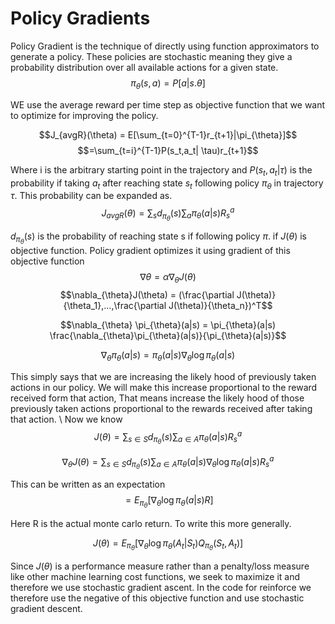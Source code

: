 # Policy Gradients
Policy Gradient is the technique of directly using function approximators to generate a policy. These policies are stochastic meaning they give a probability distribution over all available actions for a given state. 
$$\pi_{\theta}(s,a) = P[a | s. \theta]$$

WE use the average reward per time step as objective function that we want to optimize for improving the policy.

$$J_{avgR}(\theta) = E[\sum_{t=0}^{T-1}r_{t+1}|\pi_{\theta}]$$
$$=\sum_{t=i}^{T-1}P(s_t,a_t| \tau)r_{t+1}$$

Where i is the arbitrary starting point in the trajectory and $P(s_t,a_t|\tau)$ is the probability if taking $a_t$ after reaching state $s_t$ following policy $\pi_{\theta}$ in trajectory $\tau$. This probability can be expanded as.
$$J_{avgR}(\theta) = \sum_{s}d_{\pi_{\theta}}(s)\sum_{a}\pi_{\theta}(a|s)R_{s}^{a}$$

$d_{\pi_{\theta}}(s)$ is the probability of reaching state s if following policy $\pi$. if $J(\theta)$ is objective function. Policy gradient optimizes it using gradient of this objective function
$$\nabla \theta = \alpha \nabla_{\theta}J(\theta)$$
$$\nabla_{\theta}J(\theta) = (\frac{\partial J(\theta)}{\theta_1},...,\frac{\partial J(\theta)}{\theta_n})^T$$

$$\nabla_{\theta} \pi_{\theta}(a|s) = \pi_{\theta}(a|s) \frac{\nabla_{\theta}\pi_{\theta}(a|s)}{\pi_{\theta}(a|s)}$$

$$\nabla_{\theta} \pi_{\theta}(a|s) =  \pi_{\theta}(a|s) \nabla_{\theta} \log \pi_{\theta}(a|s)$$

This simply says that we are increasing the likely hood of previously taken actions in our policy. We will make this increase proportional to the reward received form that action, That means increase the likely hood of those previously taken actions proportional to the rewards received after taking that action.
\\ Now we know 
$$J(\theta) = \sum_{s \in S}d_{\pi_{\theta}}(s)\sum_{a \in A}\pi_{\theta}(a|s)R_{s}^{a}$$

$$\nabla_{\theta}J(\theta) = \sum_{s \in S}d_{\pi_{\theta}}(s)\sum_{a \in A}\pi_{\theta}(a|s) \nabla_{\theta} \log \pi_{\theta}(a|s)R_{s}^{a}$$

This can be written as an expectation
$$= E_{\pi_{\theta}}[\nabla_{\theta} \log \pi_{\theta}(a|s)R]$$

Here R is the actual monte carlo return. To write this more generally.

$$J(\theta) = E_{\pi_{\theta}}[\nabla_{\theta} \log \pi_{\theta}(A_t|S_t)Q_{\pi_\theta}(S_t,A_t)]$$

Since $J(\theta)$ is a performance measure rather than a penalty/loss measure like other machine learning cost functions, we seek to maximize it and therefore we use stochastic gradient ascent. In the code for reinforce we therefore use the negative of this objective function and use stochastic gradient descent.
